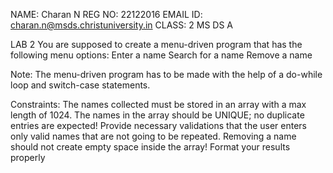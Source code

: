NAME: Charan N
REG NO: 22122016
EMAIL ID: charan.n@msds.christuniversity.in
CLASS: 2 MS DS A

LAB 2
You are supposed to create a menu-driven program that has the following menu options:
Enter a name
Search for a name
Remove a name

Note:
The menu-driven program has to be made with the help of a do-while loop and switch-case statements.

Constraints:
The names collected must be stored in an array with a max length of 1024.
The names in the array should be UNIQUE; no duplicate entries are expected!
Provide necessary validations that the user enters only valid names that are not going to be repeated.
Removing a name should not create empty space inside the array!
Format your results properly